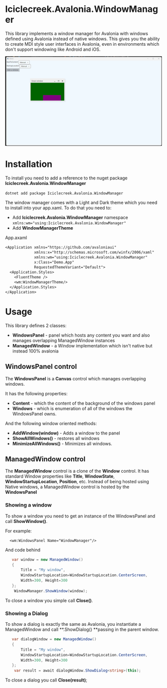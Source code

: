 # Iciclecreek.Avalonia.WindowManager
This library implements a window manager for Avalonia with windows defined using Avalonia instead of native windows.
This gives you the ability to create MDI style user interfaces in Avalonia, even in environments which don't support windowing like Android and iOS.

![windows](https://raw.githubusercontent.com/tomlm/Iciclecreek.Avalonia.WindowManager/refs/heads/main/windows.gif)

# Installation
To install you need to add a reference to the nuget package **Iciclecreek.Avalonia.WindowManager**

```dotnet add package Iciclecreek.Avalonia.WindowManager```

The window manager comes with a Light and Dark theme which you need to install into your app.xaml.
To do that you need to:
* Add **Iciclecreek.Avalonia.WindowManager** namespace  ```xmlns:wm="using:Iciclecreek.Avalonia.WindowManager"```
* Add **WindowManagerTheme** 

App.axaml
```
<Application xmlns="https://github.com/avaloniaui"
             xmlns:x="http://schemas.microsoft.com/winfx/2006/xaml"
             xmlns:wm="using:Iciclecreek.Avalonia.WindowManager"
             x:Class="Demo.App"
             RequestedThemeVariant="Default">
  <Application.Styles>
    <FluentTheme />
    <wm:WindowManagerTheme/>
  </Application.Styles>
</Application>
```

# Usage
This library defines 2 classes:
* **WindowsPanel** - panel which hosts any content you want and also manages overlapping ManagedWindow instances 
* **ManagedWindow** - a Window implementation which isn't native but instead 100% avalonia 
 
## WindowsPanel control
The **WindowsPanel** is a **Canvas** control which manages overlapping windows.

It has the following properties:
* **Content** - which the content of the background of the windows panel
* **Windows** - which is enumeration of all of the windows the WindowsPanel owns.

And the following window oriented methods:
* **AddWindow(window)** - Adds a window to the panel
* **ShowAllWindows()** - restores all windows
* **MinimizeAllWindows()** - Minimizes all windows.

## ManagedWindow control
The **ManagedWindow** control is a clone of the **Window** control. It has standard Window properties like **Title**, **WindowState**, **WindowStartupLocation**, **Position**, etc.
Instead of being hosted using Native windows, a ManagedWindow control is hosted by the **WindowsPanel**

### Showing a window
To show a window you need to get an instance of the WindowsPanel and call **ShowWindow()**.

For example:
```xaml
  <wm:WindowsPanel Name="WindowManager"/>
```
And code behind
```cs
   var window = new ManagedWindow()
   {
       Title = "My window",
       WindowStartupLocation=WindowStartupLocation.CenterScreen,
       Width=300, Height=300
   };
    WindowManager.ShowWindow(window);
```

To close a window you simple call **Close()**.

### Showing a Dialog
To show a dialog is exactly the same as Avalonia, you instantiate a ManagedWindow and call **.ShowDialog() **passing in the parent window.
```cs
   var dialogWindow = new ManagedWindow()
   {
       Title = "My window",
       WindowStartupLocation=WindowStartupLocation.CenterScreen,
       Width=300, Height=300
   };
    var result = await dialogWindow.ShowDialog<string>(this);
```

To close a dialog you call **Close(result)**;


